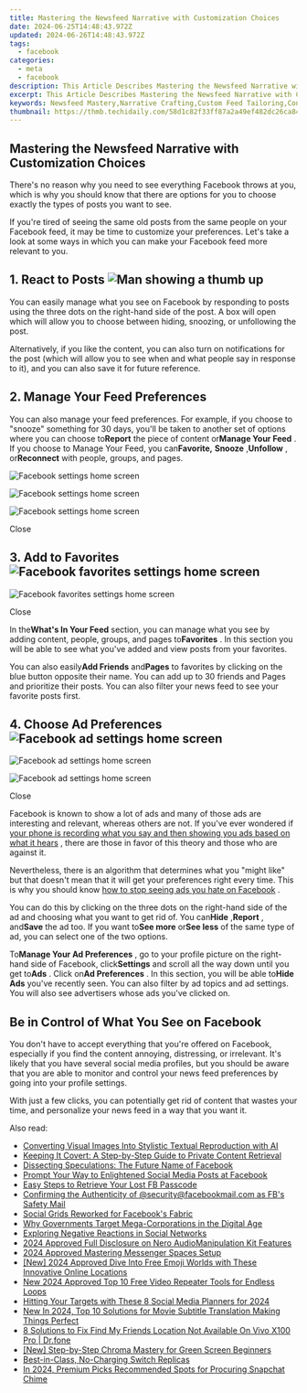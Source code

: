 ```yaml
---
title: Mastering the Newsfeed Narrative with Customization Choices
date: 2024-06-25T14:48:43.972Z
updated: 2024-06-26T14:48:43.972Z
tags:
  - facebook
categories:
  - meta
  - facebook
description: This Article Describes Mastering the Newsfeed Narrative with Customization Choices
excerpt: This Article Describes Mastering the Newsfeed Narrative with Customization Choices
keywords: Newsfeed Mastery,Narrative Crafting,Custom Feed Tailoring,Content Personalization,Social Media Storytelling,Engaging Feeds,Editorial Control
thumbnail: https://thmb.techidaily.com/58d1c82f33ff87a2a49ef482dc26ca840416cdee7dcea0bf9addd82da02902e0.jpg
---
```


## Mastering the Newsfeed Narrative with Customization Choices

 There's no reason why you need to see everything Facebook throws at you, which is why you should know that there are options for you to choose exactly the types of posts you want to see.

 If you're tired of seeing the same old posts from the same people on your Facebook feed, it may be time to customize your preferences. Let's take a look at some ways in which you can make your Facebook feed more relevant to you.

## 1\. React to Posts ![Man showing a thumb up](https://static1.makeuseofimages.com/wordpress/wp-content/uploads/2022/11/pexels-william-fortunato-6140706.jpg)

 You can easily manage what you see on Facebook by responding to posts using the three dots on the right-hand side of the post. A box will open which will allow you to choose between hiding, snoozing, or unfollowing the post.

 Alternatively, if you like the content, you can also turn on notifications for the post (which will allow you to see when and what people say in response to it), and you can also save it for future reference.

## 2\. Manage Your Feed Preferences

 You can also manage your feed preferences. For example, if you choose to "snooze" something for 30 days, you'll be taken to another set of options where you can choose to**Report** the piece of content or**Manage Your Feed** . If you choose to Manage Your Feed, you can**Favorite,** **Snooze** ,**Unfollow** , or**Reconnect** with people, groups, and pages.

![Facebook settings home screen](https://static1.makeuseofimages.com/wordpress/wp-content/uploads/2022/11/315957579_537820348160467_7357108104714132_n.png)

![Facebook settings home screen](https://static1.makeuseofimages.com/wordpress/wp-content/uploads/2022/11/316085431_487992473306097_3670768993159819399_n.png)

![Facebook settings home screen](https://static1.makeuseofimages.com/wordpress/wp-content/uploads/2022/11/316057294_497844138975994_5709024957778245697_n.png)

Close

##

## 3\. Add to Favorites ![Facebook favorites settings home screen](https://static1.makeuseofimages.com/wordpress/wp-content/uploads/2022/11/316106726_397203995869253_3243729320105828174_n.png)

![Facebook favorites settings home screen](https://static1.makeuseofimages.com/wordpress/wp-content/uploads/2022/11/316219933_812959599983902_5783370069454505323_n.png)

Close

 In the**What's In Your Feed** section, you can manage what you see by adding content, people, groups, and pages to**Favorites** . In this section you will be able to see what you've added and view posts from your favorites.

 You can also easily**Add Friends** and**Pages** to favorites by clicking on the blue button opposite their name. You can add up to 30 friends and Pages and prioritize their posts. You can also filter your news feed to see your favorite posts first.

## 4\. Choose Ad Preferences ![Facebook ad settings home screen](https://static1.makeuseofimages.com/wordpress/wp-content/uploads/2022/11/315966540_709127307399275_7803740968097717654_n.png)

![Facebook ad settings home screen](https://static1.makeuseofimages.com/wordpress/wp-content/uploads/2022/11/316016806_1110427606332962_1602856131441474800_n.png)

![Facebook ad settings home screen](https://static1.makeuseofimages.com/wordpress/wp-content/uploads/2022/11/316023802_729704451863518_8824159090415447131_n.png)

Close

 Facebook is known to show a lot of ads and many of those ads are interesting and relevant, whereas others are not. If you've ever wondered if [your phone is recording what you say and then showing you ads based on what it hears](https://www.makeuseof.com/tag/your-smartphone-listening-or-coincidence/) , there are those in favor of this theory and those who are against it.

 Nevertheless, there is an algorithm that determines what you "might like" but that doesn't mean that it will get your preferences right every time. This is why you should know [how to stop seeing ads you hate on Facebook](https://www.makeuseof.com/stop-seeing-specific-ads-facebook/) .

 You can do this by clicking on the three dots on the right-hand side of the ad and choosing what you want to get rid of. You can**Hide** ,**Report** , and**Save** the ad too. If you want to**See more** or**See less** of the same type of ad, you can select one of the two options.

 To**Manage Your Ad Preferences** , go to your profile picture on the right-hand side of Facebook, click**Settings** and scroll all the way down until you get to**Ads** . Click on**Ad Preferences** . In this section, you will be able to**Hide Ads** you've recently seen. You can also filter by ad topics and ad settings. You will also see advertisers whose ads you've clicked on.

## Be in Control of What You See on Facebook

 You don't have to accept everything that you're offered on Facebook, especially if you find the content annoying, distressing, or irrelevant. It's likely that you have several social media profiles, but you should be aware that you are able to monitor and control your news feed preferences by going into your profile settings.

 With just a few clicks, you can potentially get rid of content that wastes your time, and personalize your news feed in a way that you want it.


<ins class="adsbygoogle"
     style="display:block"
     data-ad-format="autorelaxed"
     data-ad-client="ca-pub-7571918770474297"
     data-ad-slot="1223367746"></ins>



<ins class="adsbygoogle"
     style="display:block"
     data-ad-client="ca-pub-7571918770474297"
     data-ad-slot="8358498916"
     data-ad-format="auto"
     data-full-width-responsive="true"></ins>

<span class="atpl-alsoreadstyle">Also read:</span>
<div><ul>
<li><a href="https://facebook.techidaily.com/converting-visual-images-into-stylistic-textual-reproduction-with-ai/"><u>Converting Visual Images Into Stylistic Textual Reproduction with AI</u></a></li>
<li><a href="https://facebook.techidaily.com/keeping-it-covert-a-step-by-step-guide-to-private-content-retrieval/"><u>Keeping It Covert: A Step-by-Step Guide to Private Content Retrieval</u></a></li>
<li><a href="https://facebook.techidaily.com/dissecting-speculations-the-future-name-of-facebook/"><u>Dissecting Speculations: The Future Name of Facebook</u></a></li>
<li><a href="https://facebook.techidaily.com/prompt-your-way-to-enlightened-social-media-posts-at-facebook/"><u>Prompt Your Way to Enlightened Social Media Posts at Facebook</u></a></li>
<li><a href="https://facebook.techidaily.com/easy-steps-to-retrieve-your-lost-fb-passcode/"><u>Easy Steps to Retrieve Your Lost FB Passcode</u></a></li>
<li><a href="https://facebook.techidaily.com/confirming-the-authenticity-of-securityfacebookmailcom-as-fbs-safety-mail/"><u>Confirming the Authenticity of @security@facebookmail.com as FB's Safety Mail</u></a></li>
<li><a href="https://facebook.techidaily.com/social-grids-reworked-for-facebooks-fabric/"><u>Social Grids Reworked for Facebook's Fabric</u></a></li>
<li><a href="https://facebook.techidaily.com/why-governments-target-mega-corporations-in-the-digital-age/"><u>Why Governments Target Mega-Corporations in the Digital Age</u></a></li>
<li><a href="https://facebook.techidaily.com/exploring-negative-reactions-in-social-networks/"><u>Exploring Negative Reactions in Social Networks</u></a></li>
<li><a href="https://audio-editing.techidaily.com/2024-approved-full-disclosure-on-nero-audiomanipulation-kit-features/"><u>2024 Approved Full Disclosure on Nero AudioManipulation Kit Features</u></a></li>
<li><a href="https://facebook-videos.techidaily.com/2024-approved-mastering-messenger-spaces-setup/"><u>2024 Approved  Mastering Messenger Spaces Setup</u></a></li>
<li><a href="https://discord-videos.techidaily.com/new-2024-approved-dive-into-free-emoji-worlds-with-these-innovative-online-locations/"><u>[New] 2024 Approved  Dive Into Free Emoji Worlds with These Innovative Online Locations</u></a></li>
<li><a href="https://video-content-creator.techidaily.com/new-2024-approved-top-10-free-video-repeater-tools-for-endless-loops/"><u>New 2024 Approved Top 10 Free Video Repeater Tools for Endless Loops</u></a></li>
<li><a href="https://facebook-videos.techidaily.com/hitting-your-targets-with-these-8-social-media-planners-for-2024/"><u>Hitting Your Targets with These 8 Social Media Planners for 2024</u></a></li>
<li><a href="https://ai-video-translation.techidaily.com/new-in-2024-top-10-solutions-for-movie-subtitle-translation-making-things-perfect/"><u>New In 2024, Top 10 Solutions for Movie Subtitle Translation Making Things Perfect</u></a></li>
<li><a href="https://location-fake.techidaily.com/8-solutions-to-fix-find-my-friends-location-not-available-on-vivo-x100-pro-drfone-by-drfone-virtual-android/"><u>8 Solutions to Fix Find My Friends Location Not Available On Vivo X100 Pro | Dr.fone</u></a></li>
<li><a href="https://extra-support.techidaily.com/new-step-by-step-chroma-mastery-for-green-screen-beginners/"><u>[New] Step-by-Step Chroma Mastery for Green Screen Beginners</u></a></li>
<li><a href="https://remote-screen-capture.techidaily.com/best-in-class-no-charging-switch-replicas/"><u>Best-in-Class, No-Charging Switch Replicas</u></a></li>
<li><a href="https://extra-guidance.techidaily.com/in-2024-premium-picks-recommended-spots-for-procuring-snapchat-chime/"><u>In 2024, Premium Picks  Recommended Spots for Procuring Snapchat Chime</u></a></li>
</ul></div>
